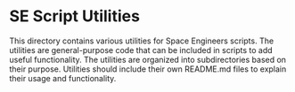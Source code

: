 # SE Script Utilities
This directory contains various utilities for Space Engineers scripts. The utilities are general-purpose code that can be included in scripts to add useful functionality. The utilities are organized into subdirectories based on their purpose. Utilities should include their own README.md files to explain their usage and functionality.